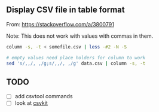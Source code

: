 ## Display CSV file in table format

From: https://stackoverflow.com/a/3800791

Note: This does not work with values with commas in them.
```bash
column -s, -t < somefile.csv | less -#2 -N -S

# empty values need place holders for column to work
sed 's/,,/, ,/g;s/,,/, ,/g' data.csv | column -s, -t
```

## TODO

- [ ] add csvtool commands
- [ ] look at [csvkit](https://csvkit.readthedocs.io/en/latest/)
